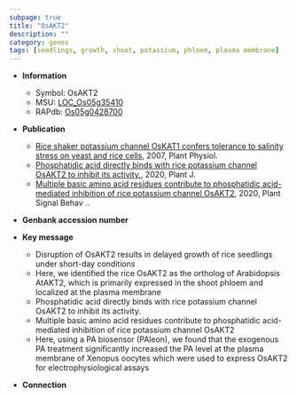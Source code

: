 ```yaml
---
subpage: true
title: "OsAKT2"
description: ""
category: genes
tags: [seedlings, growth, shoot, potassium, phloem, plasma membrane]
---
```


* **Information**  
    + Symbol: OsAKT2  
    + MSU: [LOC_Os05g35410](http://rice.plantbiology.msu.edu/cgi-bin/ORF_infopage.cgi?orf=LOC_Os05g35410)  
    + RAPdb: [Os05g0428700](http://rapdb.dna.affrc.go.jp/viewer/gbrowse_details/irgsp1?name=Os05g0428700)  

* **Publication**  
    + [Rice shaker potassium channel OsKAT1 confers tolerance to salinity stress on yeast and rice cells](http://www.ncbi.nlm.nih.gov/pubmed?term=Rice+shaker+potassium+channel+OsKAT1+confers+tolerance+to+salinity+stress+on+yeast+and+rice+cells%5BTitle%5D), 2007, Plant Physiol.
    + [Phosphatidic acid directly binds with rice potassium channel OsAKT2 to inhibit its activity.](http://www.ncbi.nlm.nih.gov/pubmed?term=Phosphatidic+acid+directly+binds+with+rice+potassium+channel+OsAKT2+to+inhibit+its+activity.%5BTitle%5D), 2020, Plant J.
    + [Multiple basic amino acid residues contribute to phosphatidic acid-mediated inhibition of rice potassium channel OsAKT2](http://www.ncbi.nlm.nih.gov/pubmed?term=Multiple+basic+amino+acid+residues+contribute+to+phosphatidic+acid-mediated+inhibition+of+rice+potassium+channel+OsAKT2%5BTitle%5D), 2020, Plant Signal Behav ..

* **Genbank accession number**  

* **Key message**  
    + Disruption of OsAKT2 results in delayed growth of rice seedlings under short-day conditions
    + Here, we identified the rice OsAKT2 as the ortholog of Arabidopsis AtAKT2, which is primarily expressed in the shoot phloem and localized at the plasma membrane
    + Phosphatidic acid directly binds with rice potassium channel OsAKT2 to inhibit its activity.
    + Multiple basic amino acid residues contribute to phosphatidic acid-mediated inhibition of rice potassium channel OsAKT2
    + Here, using a PA biosensor (PAleon), we found that the exogenous PA treatment significantly increased the PA level at the plasma membrane of Xenopus oocytes which were used to express OsAKT2 for electrophysiological assays

* **Connection**  



